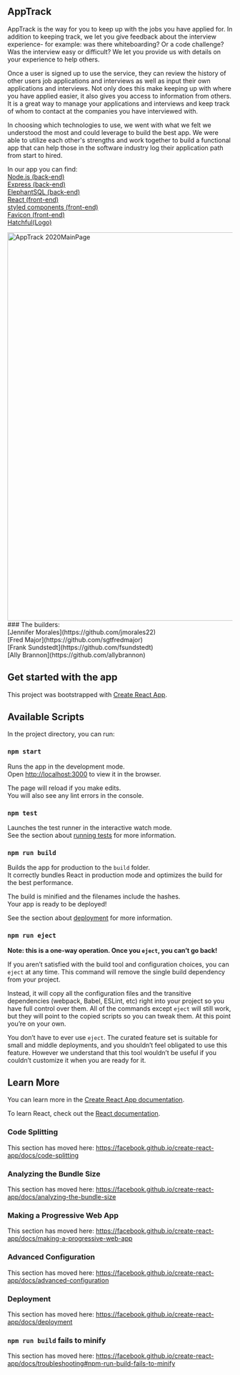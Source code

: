 ## AppTrack
AppTrack is the way for you to keep up with the jobs you have applied for.  In addition to keeping track, we let you give feedback about the interview experience- for example: was there whiteboarding? Or a code challenge? Was the interview easy or difficult?  We let you provide us with details on your experience to help others.

Once a user is signed up to use the service, they can review the history of other users job applications and interviews as well as input their own applications and interviews. Not only does this make keeping up with where you have applied easier, it also gives you access to information from others. It is a great way to manage your applications and interviews and keep track of whom to contact at the companies you have interviewed with.  

In choosing which technologies to use, we went with what we felt we understood the most and could leverage to build the best app.  We were able to utilize each other's strengths and work together to build a functional app that can help those in the software industry log their application path from start to hired.  

In our app you can find:<br/>
[Node.js (back-end)](https://nodejs.org/en/)<br/>
[Express (back-end)](https://expressjs.com/)<br/>
[ElephantSQL (back-end)](https://www.elephantsql.com/)<br/>
[React (front-end)](https://reactjs.org/)<br/>
[styled components (front-end)](https://styled-components.com/)<br/>
[Favicon (front-end)](https://favicon.io/)<br/>
[Hatchful(Logo)](https://hatchful.shopify.com/)<br/>

<img width="870" alt="AppTrack 2020MainPage" src="https://user-images.githubusercontent.com/58038239/81020848-c2c11280-8e37-11ea-938d-56b21bdf4b55.png">
<br/>
### The builders:<br/>
[Jennifer Morales](https://github.com/jmorales22)<br/>
[Fred Major](https://github.com/sgtfredmajor)<br/>
[Frank Sundstedt](https://github.com/fsundstedt)<br/>
[Ally Brannon](https://github.com/allybrannon)<br/>


## Get started with the app
This project was bootstrapped with [Create React App](https://github.com/facebook/create-react-app).

## Available Scripts

In the project directory, you can run:

### `npm start`

Runs the app in the development mode.<br />
Open [http://localhost:3000](http://localhost:3000) to view it in the browser.

The page will reload if you make edits.<br />
You will also see any lint errors in the console.

### `npm test`

Launches the test runner in the interactive watch mode.<br />
See the section about [running tests](https://facebook.github.io/create-react-app/docs/running-tests) for more information.

### `npm run build`

Builds the app for production to the `build` folder.<br />
It correctly bundles React in production mode and optimizes the build for the best performance.

The build is minified and the filenames include the hashes.<br />
Your app is ready to be deployed!

See the section about [deployment](https://facebook.github.io/create-react-app/docs/deployment) for more information.

### `npm run eject`

**Note: this is a one-way operation. Once you `eject`, you can’t go back!**

If you aren’t satisfied with the build tool and configuration choices, you can `eject` at any time. This command will remove the single build dependency from your project.

Instead, it will copy all the configuration files and the transitive dependencies (webpack, Babel, ESLint, etc) right into your project so you have full control over them. All of the commands except `eject` will still work, but they will point to the copied scripts so you can tweak them. At this point you’re on your own.

You don’t have to ever use `eject`. The curated feature set is suitable for small and middle deployments, and you shouldn’t feel obligated to use this feature. However we understand that this tool wouldn’t be useful if you couldn’t customize it when you are ready for it.

## Learn More

You can learn more in the [Create React App documentation](https://facebook.github.io/create-react-app/docs/getting-started).

To learn React, check out the [React documentation](https://reactjs.org/).

### Code Splitting

This section has moved here: https://facebook.github.io/create-react-app/docs/code-splitting

### Analyzing the Bundle Size

This section has moved here: https://facebook.github.io/create-react-app/docs/analyzing-the-bundle-size

### Making a Progressive Web App

This section has moved here: https://facebook.github.io/create-react-app/docs/making-a-progressive-web-app

### Advanced Configuration

This section has moved here: https://facebook.github.io/create-react-app/docs/advanced-configuration

### Deployment

This section has moved here: https://facebook.github.io/create-react-app/docs/deployment

### `npm run build` fails to minify

This section has moved here: https://facebook.github.io/create-react-app/docs/troubleshooting#npm-run-build-fails-to-minify
